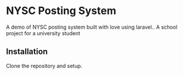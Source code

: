 # NYSC Posting System
A demo of NYSC posting system built with love using laravel.. A school project for a university student

## Installation
Clone the repository and setup.
